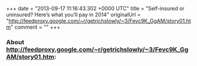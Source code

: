 +++
date = "2013-09-17 11:16:43.302 +0000 UTC"
title = "Self-insured or uninsured? Here’s what you’ll pay in 2014"
originalUrl = "http://feedproxy.google.com/~r/getrichslowly/~3/Fevc9K_GgAM/story01.htm"
comment = ""
+++

### About http://feedproxy.google.com/~r/getrichslowly/~3/Fevc9K_GgAM/story01.htm:


